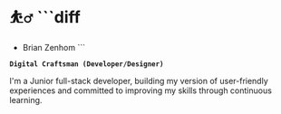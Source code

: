 # ⛹️‍♂️ ```diff 
- Brian Zenhom ```

**`Digital Craftsman (Developer/Designer)`**

I'm a Junior full-stack developer, building my version of user-friendly experiences and committed to improving my skills through continuous learning.

